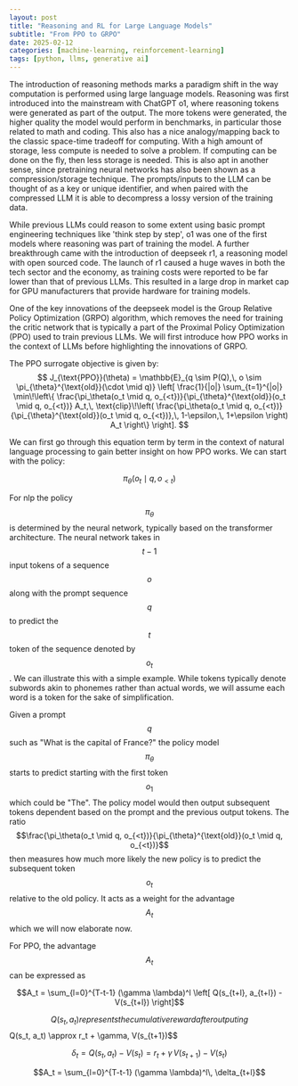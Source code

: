```yaml
---
layout: post
title: "Reasoning and RL for Large Language Models"
subtitle: "From PPO to GRPO"
date: 2025-02-12
categories: [machine-learning, reinforcement-learning]
tags: [python, llms, generative ai]
---
```



The introduction of reasoning methods marks a paradigm shift in the way computation is performed using large language models. 
Reasoning was first introduced into the mainstream with ChatGPT o1, where reasoning tokens were generated as part of the output.
The more tokens were generated, the higher quality the model would perform in benchmarks, in particular those related to math and coding.
This also has a nice analogy/mapping back to the classic space-time tradeoff for computing.
With a high amount of storage, less compute is needed to solve a problem.
If computing can be done on the fly, then less storage is needed.
This is also apt in another sense, since pretraining neural networks has also been shown as a compression/storage technique.
The prompts/inputs to the LLM can be thought of as a key or unique identifier, and when paired with the compressed LLM it is able to decompress a lossy version of the training data.

While previous LLMs could reason to some extent using basic prompt engineering techniques like 'think step by step', o1 was one of the first models where reasoning was part of training the model. A further breakthrough came with the introduction of deepseek r1, a reasoning model with open sourced code. The launch of r1 caused a huge waves in both the tech sector and the economy, as training costs were reported to be far lower than that of previous LLMs. This resulted in a large drop in market cap for GPU manufacturers that provide hardware for training models.

One of the key innovations of the deepseek model is the Group Relative Policy Optimization (GRPO) algorithm, which removes the need for training the critic network that is typically a part of the Proximal Policy Optimization (PPO) used to train previous LLMs. We will first introduce how PPO works in the context of LLMs before highlighting the innovations of GRPO.

The PPO surrogate objective is given by:
$$
J_{\text{PPO}}(\theta) = \mathbb{E}_{q \sim P(Q),\, o \sim \pi_{\theta}^{\text{old}}(\cdot \mid q)}
\left[
\frac{1}{|o|} \sum_{t=1}^{|o|}
\min\!\left\{
\frac{\pi_\theta(o_t \mid q, o_{<t})}{\pi_{\theta}^{\text{old}}(o_t \mid q, o_{<t})} A_t,\,
\text{clip}\!\left(
\frac{\pi_\theta(o_t \mid q, o_{<t})}{\pi_{\theta}^{\text{old}}(o_t \mid q, o_{<t})},\, 1-\epsilon,\, 1+\epsilon
\right) A_t
\right\}
\right].
$$

We can first go through this equation term by term in the context of natural language processing to gain better insight on how PPO works. We can start with the policy:

$$\pi_\theta(o_t \mid q, o_{<t})$$

For nlp the policy $$\pi_\theta$$ is determined by the neural network, typically based on the transformer architecture. The neural network takes in $$t-1$$ input tokens of a sequence $$o$$ along with the prompt sequence $$q$$ to predict the $$t$$ token of the sequence denoted by $$o_t$$. We can illustrate this with a simple example. While tokens typically denote subwords akin to phonemes rather than actual words, we will assume each word is a token for the sake of simplification.

Given a prompt $$q$$ such as "What is the capital of France?" the policy model $$\pi_\theta$$ starts to predict starting with the first token $$o_1$$ which could be "The". The policy model would then output subsequent tokens dependent based on the prompt and the previous output tokens. The ratio $$\frac{\pi_\theta(o_t \mid q, o_{<t})}{\pi_{\theta}^{\text{old}}(o_t \mid q, o_{<t})}$$ then measures how much more likely the new policy is to predict the subsequent token $$o_t$$ relative to the old policy. It acts as a weight for the advantage $$A_t$$ which we will now elaborate now.

For PPO, the advantage $$A_t$$ can be expressed as 

$$A_t = \sum_{l=0}^{T-t-1} (\gamma \lambda)^l \left[ Q(s_{t+l}, a_{t+l}) - V(s_{t+l}) \right]$$

$$Q(s_t, a_t) represents the cumulative reward after outputing 
$$Q(s_t, a_t) \approx r_t + \gamma\, V(s_{t+1})$$

$$\delta_t = Q(s_t, a_t) - V(s_t) = r_t + \gamma\, V(s_{t+1}) - V(s_t)$$

$$A_t = \sum_{l=0}^{T-t-1} (\gamma \lambda)^l\, \delta_{t+l}$$

